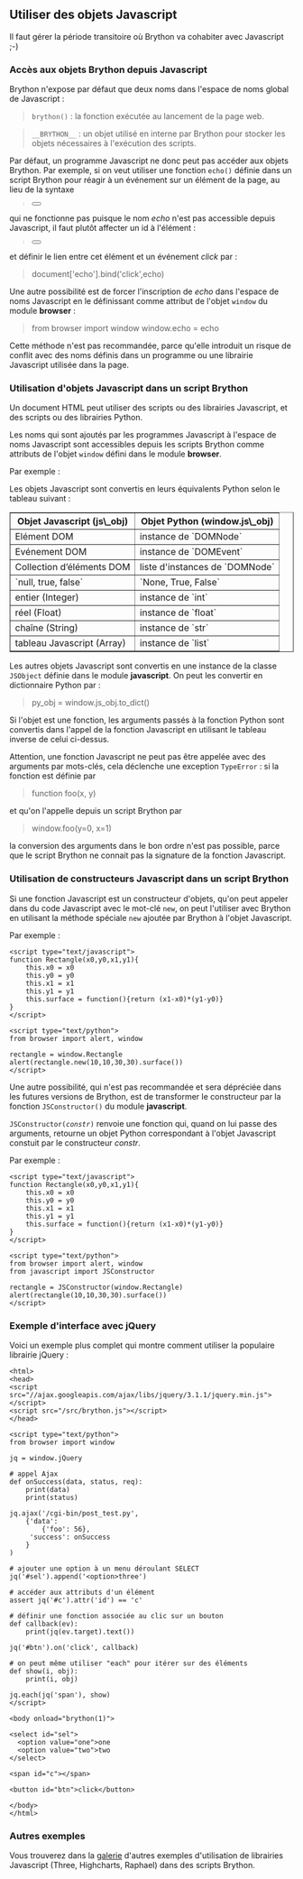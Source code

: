 Utiliser des objets Javascript
------------------------------

Il faut gérer la période transitoire où Brython va cohabiter avec Javascript 
;-)

### Accès aux objets Brython depuis Javascript

Brython n'expose par défaut que deux noms dans l'espace de noms global de 
Javascript :

> `brython()` : la fonction exécutée au lancement de la page web.

> `__BRYTHON__` : un objet utilisé en interne par Brython pour stocker les 
> objets nécessaires à l'exécution des scripts.

Par défaut, un programme Javascript ne donc peut pas accéder aux objets 
Brython. Par exemple, si on veut utiliser une fonction `echo()` définie dans 
un script Brython pour réagir à un événement sur un élément de la page, au 
lieu de la syntaxe

>    <button onclick="echo()">

qui ne fonctionne pas puisque le nom _echo_ n'est pas accessible depuis 
Javascript, il faut plutôt affecter un id à l'élément :

>    <button id="echo">

et définir le lien entre cet élément et un événement _click_ par :

>    document['echo'].bind('click',echo)

Une autre possibilité est de forcer l'inscription de _echo_ dans l'espace de 
noms Javascript en le définissant comme attribut de l'objet `window` du module 
**browser** :

>    from browser import window
>    window.echo = echo

Cette méthode n'est pas recommandée, parce qu'elle introduit un risque de 
conflit avec des noms définis dans un programme ou une librairie Javascript 
utilisée dans la page.

### Utilisation d'objets Javascript dans un script Brython

Un document HTML peut utiliser des scripts ou des librairies Javascript, et 
des scripts ou des librairies Python.

Les noms qui sont ajoutés par les programmes Javascript à l'espace de noms 
Javascript sont accessibles depuis les scripts Brython comme attributs de 
l'objet `window` défini dans le module **browser**.

Par exemple :

>    <script type="text/javascript">
>    circle = {surface:function(r){return 3.14*r*r}}
>    </script>
>
>    <script type="text/python">
>    from browser import document, window
>
>    document['result'].value = window.circle.surface(10)
>    </script>

Les objets Javascript sont convertis en leurs équivalents Python selon le 
tableau suivant :

<table border='1' cellpadding=3>

<tr><th>Objet Javascript (js\_obj)</th><th>Objet Python (window.js\_obj)</th>
</tr>
<tr><td>Elément DOM</td><td>instance de `DOMNode`</td></tr>
<tr><td>Evénement DOM</td><td>instance de `DOMEvent`</td></tr>
<tr><td>Collection d’éléments DOM</td><td>liste d'instances de `DOMNode`</td>
</tr>
<tr><td>`null, true, false`</td><td>`None, True, False`</td></tr>
<tr><td>entier (Integer)</td><td>instance de `int`</td></tr>
<tr><td>réel (Float)</td><td>instance de `float`</td></tr>
<tr><td>chaîne (String)</td><td>instance de `str`</td></tr>
<tr><td>tableau Javascript (Array)</td><td>instance de `list`</td></tr>
</table>

Les autres objets Javascript sont convertis en une instance de la classe 
`JSObject` définie dans le module **javascript**. On peut les convertir
en dictionnaire Python par :

>    py_obj = window.js_obj.to_dict()

Si l'objet est une fonction, les arguments passés à la fonction Python sont 
convertis dans l'appel de la fonction Javascript en utilisant le tableau 
inverse de celui ci-dessus.

Attention, une fonction Javascript ne peut pas être appelée avec des
arguments par mots-clés, cela déclenche une exception `TypeError` : si la 
fonction est définie par

>    function foo(x, y)

et qu'on l'appelle depuis un script Brython par

>    window.foo(y=0, x=1)

la conversion des arguments dans le bon ordre n'est pas possible, parce que le
script Brython ne connait pas la signature de la fonction Javascript.

### Utilisation de constructeurs Javascript dans un script Brython

Si une fonction Javascript est un constructeur d'objets, qu'on peut appeler 
dans du code Javascript avec le mot-clé `new`, on peut l'utiliser avec Brython 
en utilisant la méthode spéciale `new` ajoutée par Brython à l'objet
Javascript.

Par exemple :

    <script type="text/javascript">
    function Rectangle(x0,y0,x1,y1){
        this.x0 = x0
        this.y0 = y0
        this.x1 = x1
        this.y1 = y1
        this.surface = function(){return (x1-x0)*(y1-y0)}
    }
    </script>
    
    <script type="text/python">
    from browser import alert, window
    
    rectangle = window.Rectangle
    alert(rectangle.new(10,10,30,30).surface())
    </script>

Une autre possibilité, qui n'est pas recommandée et sera dépréciée dans les
futures versions de Brython, est de transformer le constructeur par la fonction 
`JSConstructor()` du module **javascript**.

<code>JSConstructor(_constr_)</code> renvoie une fonction qui, quand on lui 
passe des arguments, retourne un objet Python correspondant à l'objet 
Javascript constuit par le constructeur *constr*.

Par exemple :

    <script type="text/javascript">
    function Rectangle(x0,y0,x1,y1){
        this.x0 = x0
        this.y0 = y0
        this.x1 = x1
        this.y1 = y1
        this.surface = function(){return (x1-x0)*(y1-y0)}
    }
    </script>
    
    <script type="text/python">
    from browser import alert, window
    from javascript import JSConstructor

    rectangle = JSConstructor(window.Rectangle)
    alert(rectangle(10,10,30,30).surface())
    </script>

### Exemple d'interface avec jQuery

Voici un exemple plus complet qui montre comment utiliser la populaire 
librairie jQuery :

```
<html>
<head>
<script src="//ajax.googleapis.com/ajax/libs/jquery/3.1.1/jquery.min.js">
</script>
<script src="/src/brython.js"></script>
</head>

<script type="text/python">
from browser import window

jq = window.jQuery

# appel Ajax
def onSuccess(data, status, req):
    print(data)
    print(status)

jq.ajax('/cgi-bin/post_test.py',
    {'data':
        {'foo': 56},
     'success': onSuccess
    }
)

# ajouter une option à un menu déroulant SELECT
jq('#sel').append('<option>three')

# accéder aux attributs d'un élément
assert jq('#c').attr('id') == 'c'

# définir une fonction associée au clic sur un bouton
def callback(ev):
    print(jq(ev.target).text())

jq('#btn').on('click', callback)

# on peut même utiliser "each" pour itérer sur des éléments
def show(i, obj):
    print(i, obj)

jq.each(jq('span'), show)  
</script>

<body onload="brython(1)">

<select id="sel">
  <option value="one">one
  <option value="two">two
</select>

<span id="c"></span>

<button id="btn">click</button>
 
</body>
</html>
```
    
### Autres exemples

Vous trouverez dans la [galerie](../../gallery/gallery_fr.html) d'autres 
exemples d'utilisation de librairies Javascript (Three, Highcharts, Raphael) 
dans des scripts Brython.
